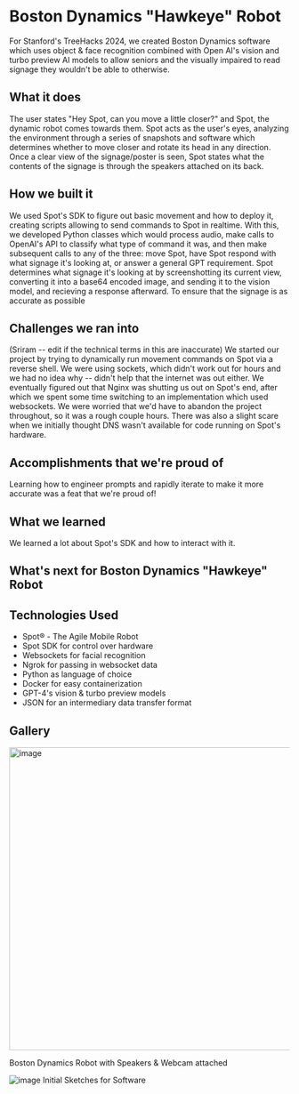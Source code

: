 # Boston Dynamics "Hawkeye" Robot

For Stanford's TreeHacks 2024, we created Boston Dynamics software which uses object & face recognition combined with Open AI's vision and turbo preview AI models to allow seniors and the visually impaired to read signage they wouldn't be able to otherwise.

## What it does
The user states "Hey Spot, can you move a little closer?" and Spot, the dynamic robot comes towards them. Spot acts as the user's eyes, analyzing the environment through a series of snapshots and software which determines whether to move closer and rotate its head in any direction. Once a clear view of the signage/poster is seen, Spot states what the contents of the signage is through the speakers attached on its back.

## How we built it
We used Spot's SDK to figure out basic movement and how to deploy it, creating scripts allowing to send commands to Spot in realtime. With this, we developed Python classes which would process audio, make calls to OpenAI's API to classify what type of command it was, and then make subsequent calls to any of the three: move Spot, have Spot respond with what signage it's looking at, or answer a general GPT requirement. Spot determines what signage it's looking at by screenshotting its current view, converting it into a base64 encoded image, and sending it to the vision model, and recieving a response afterward. To ensure that the signage is as accurate as possible

## Challenges we ran into
(Sriram -- edit if the technical terms in this are inaccurate) We started our project by trying to dynamically run movement commands on Spot via a reverse shell. We were using sockets, which didn't work out for hours and we had no idea why -- didn't help that the internet was out either. We eventually figured out that Nginx was shutting us out on Spot's end, after which we spent some time switching to an implementation which used websockets. We were worried that we'd have to abandon the project throughout, so it was a rough couple hours.
There was also a slight scare when we initially thought DNS wasn't available for code running on Spot's hardware. 

## Accomplishments that we're proud of
Learning how to engineer prompts and rapidly iterate to make it more accurate was a feat that we're proud of!

## What we learned
We learned a lot about Spot's SDK and how to interact with it.

## What's next for Boston Dynamics "Hawkeye" Robot

## Technologies Used
* Spot® - The Agile Mobile Robot
* Spot SDK for control over hardware
* Websockets for facial recognition
* Ngrok for passing in websocket data
* Python as language of choice
* Docker for easy containerization
* GPT-4's vision & turbo preview models
* JSON for an intermediary data transfer format

## Gallery
<img width="545" alt="image" src="https://github.com/darryltanzil/spot-boston-dynamics/assets/5387769/cdf53bf4-1ad2-40d3-9717-0880b02d24f3">

Boston Dynamics Robot with Speakers & Webcam attached

![image](https://github.com/darryltanzil/spot-boston-dynamics/assets/5387769/a18ae56c-429d-48d2-a604-e42640652cad)
Initial Sketches for Software


